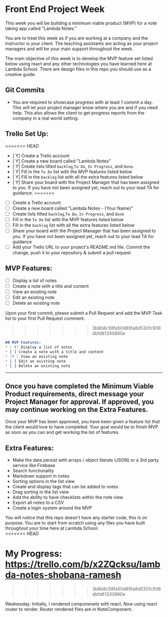 # Front End Project Week
This week you will be building a minimum viable product (MVP) for a note taking app called "Lambda Notes."

You are to treat this week as if you are working at a company and the instructor is your client. The teaching assistants are acting as your project managers and will be your main support throughout the week.

The main objective of this week is to develop the MVP feature set listed below using react and any other technologies you have learned here at Lambda School. There are design files in this repo you should use as a creative guide.  

## Git Commits
* You are required to showcase progress with at least 1 commit a day.  This will let your project manager know where you are and if you need help.  This also allows the client to get progress reports from the company in a real world setting.  

## Trello Set Up:
<<<<<<< HEAD
* [ Y] Create a Trello account
* [ Y] Create a new board called "Lambda Notes"
* [ Y] Create lists titled ```backlog```,```To Do```, ```In Progress```, and ```Done```.
* [ Y] Fill in the ```To Do``` list with the MVP features listed below
* [ Y] Fill in the ```backlog``` list with all the extra features listed below
* [ Y] Share your board with the Project Manager that has been assigned to you.  If you have not been assigned yet, reach out to your lead TA for guidance.
=======
* [ ] Create a Trello account
* [ ] Create a new board called "Lambda Notes - {Your Name}"
* [ ] Create lists titled `backlog`,`To Do`, `In Progress`, and `Done`
* [ ] Fill in the `To Do` list with the MVP features listed below
* [ ] Fill in the `backlog` list with all the extra features listed below
* [ ] Share your board with the Project Manager that has been assigned to you.  If you have not been assigned yet, reach out to your lead TA for guidance
* [ ] Add your Trello URL to your project's README.md file. Commit the change, push it to your repository & submit a pull request

## MVP Features:
* [ ] Display a list of notes
* [ ] Create a note with a title and content
* [ ] View an existing note
* [ ] Edit an existing note
* [ ] Delete an existing note

Upon your first commit, please submit a Pull Request and add the MVP Task list to your first Pull Request comment:
>>>>>>> 3b8b8c59fa50d65fa8d5301c938dbfd61330880e

```markdown
## MVP Features:
* [ Y] Display a list of notes
* [ ] Create a note with a title and content
* [Y ] View an existing note
* [ ] Edit an existing note
* [ ] Delete an existing note
```
***
## Once you have completed the Minimum Viable Product requirements, direct message your Project Manager for approval. If approved, you may continue working on the Extra Features.

Once your MVP has been approved, you have been given a feature list that the client would love to have completed.  Your goal would be to finish MVP as soon as you can and get working the list of features.

## Extra Features:
* Make the data persist with arrays / object literals (JSON) or a 3rd party service like Firebase
* Search functionality
* Markdown support in notes
* Sorting options in the list view
* Create and display tags that can be added to notes
* Drag sorting in the list view
* Add the ability to have checklists within the note view
* Export all notes to a CSV
* Create a login system around the MVP

You will notice that this repo doesn't have any starter code, this is on purpose.  You are to start from scratch using any files you have built throughout your time here at Lambda School.  
<<<<<<< HEAD

My Progress:
 https://trello.com/b/x2ZQcksu/lambda-notes-shobana-ramesh
=======
>>>>>>> 3b8b8c59fa50d65fa8d5301c938dbfd61330880e

Wednesday: Initially, I rendered componenets with react. Now using react router to render. Router rendered files are in NoteComponent. 
